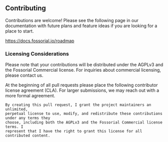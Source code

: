 ## Contributing

Contributions are welcome! Please see the following page in our documentation with future plans and feature ideas if you are looking for a place to start.

https://docs.fossorial.io/roadmap

### Licensing Considerations

Please note that your contributions will be distributed under the AGPLv3 and the Fossorial Commercial license. For inquiries about commercial licensing, please contact us.

At the beginning of all pull requests please place the following contributor license agreement (CLA). For larger submissions, we may reach out with a more formal agreement.

```
By creating this pull request, I grant the project maintainers an unlimited,
perpetual license to use, modify, and redistribute these contributions under any terms they
choose, including both the AGPLv3 and the Fossorial Commercial license terms. I
represent that I have the right to grant this license for all contributed content.
```